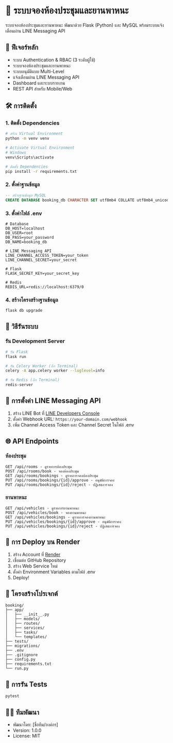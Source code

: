 # 📌 ระบบจองห้องประชุมและยานพาหนะ

ระบบจองห้องประชุมและยานพาหนะ พัฒนาด้วย Flask (Python) และ MySQL พร้อมระบบแจ้งเตือนผ่าน LINE Messaging API

## 🚀 ฟีเจอร์หลัก
- ระบบ Authentication & RBAC (3 ระดับผู้ใช้)
- ระบบจองห้องประชุมและยานพาหนะ
- ระบบอนุมัติแบบ Multi-Level
- แจ้งเตือนผ่าน LINE Messaging API
- Dashboard และระบบรายงาน
- REST API สำหรับ Mobile/Web

## 🛠 การติดตั้ง

### 1. ติดตั้ง Dependencies
```bash
# สร้าง Virtual Environment
python -m venv venv

# Activate Virtual Environment
# Windows
venv\Scripts\activate

# ติดตั้ง Dependencies
pip install -r requirements.txt
```

### 2. ตั้งค่าฐานข้อมูล
```sql
-- สร้างฐานข้อมูล MySQL
CREATE DATABASE booking_db CHARACTER SET utf8mb4 COLLATE utf8mb4_unicode_ci;
```

### 3. ตั้งค่าไฟล์ .env
```env
# Database
DB_HOST=localhost
DB_USER=root
DB_PASS=your_password
DB_NAME=booking_db

# LINE Messaging API
LINE_CHANNEL_ACCESS_TOKEN=your_token
LINE_CHANNEL_SECRET=your_secret

# Flask
FLASK_SECRET_KEY=your_secret_key

# Redis
REDIS_URL=redis://localhost:6379/0
```

### 4. สร้างโครงสร้างฐานข้อมูล
```bash
flask db upgrade
```

## 🚀 วิธีรันระบบ

### รัน Development Server
```bash
# รัน Flask
flask run

# รัน Celery Worker (อีก Terminal)
celery -A app.celery worker --loglevel=info

# รัน Redis (อีก Terminal)
redis-server
```

## 📱 การตั้งค่า LINE Messaging API

1. สร้าง LINE Bot ที่ [LINE Developers Console](https://developers.line.biz/)
2. ตั้งค่า Webhook URL: `https://your-domain.com/webhook`
3. เพิ่ม Channel Access Token และ Channel Secret ในไฟล์ .env

## 🌐 API Endpoints

### ห้องประชุม
```
GET /api/rooms - ดูรายการห้องประชุม
POST /api/rooms/book - จองห้องประชุม
GET /api/rooms/bookings - ดูรายการจองห้องประชุม
PUT /api/rooms/bookings/{id}/approve - อนุมัติการจอง
PUT /api/rooms/bookings/{id}/reject - ปฏิเสธการจอง
```

### ยานพาหนะ
```
GET /api/vehicles - ดูรายการยานพาหนะ
POST /api/vehicles/book - จองยานพาหนะ
GET /api/vehicles/bookings - ดูรายการจองยานพาหนะ
PUT /api/vehicles/bookings/{id}/approve - อนุมัติการจอง
PUT /api/vehicles/bookings/{id}/reject - ปฏิเสธการจอง
```

## 🚀 การ Deploy บน Render

1. สร้าง Account ที่ [Render](https://render.com)
2. เชื่อมต่อ GitHub Repository
3. สร้าง Web Service ใหม่
4. ตั้งค่า Environment Variables ตามไฟล์ .env
5. Deploy!

## 📁 โครงสร้างโปรเจกต์
```
booking/
├── app/
│   ├── __init__.py
│   ├── models/
│   ├── routes/
│   ├── services/
│   ├── tasks/
│   └── templates/
├── tests/
├── migrations/
├── .env
├── .gitignore
├── config.py
├── requirements.txt
└── run.py
```

## 🧪 การรัน Tests
```bash
pytest
```

## 👨‍💻 ทีมพัฒนา
- พัฒนาโดย: [ชื่อทีม/องค์กร]
- Version: 1.0.0
- License: MIT
